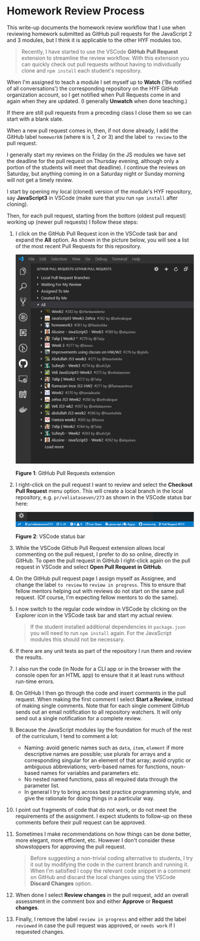 # Homework Review Process

This write-up documents the homework review workflow that I use when reviewing homework submitted as GitHub pull requests for the JavaScript 2 and 3 modules, but I think it is applicable to the other HYF modules too.

> Recently, I have started to use the VSCode **GitHub Pull Request** extension to streamline the review workflow. With this extension you can quickly check out pull requests without having to individually clone and `npm install` each student's repository.

When I'm assigned to teach a module I set myself up to **Watch** ('Be notified of all conversations') the corresponding repository on the HYF GitHub organization account, so I get notified when Pull Requests come in and again when they are updated. (I generally **Unwatch** when done teaching.)

If there are still pull requests from a preceding class I close them so we can start with a blank slate.

When a new pull request comes in, then, if not done already, I add the GitHub label `homeworkN` (where `N` is 1, 2 or 3) and the label `to review` to the pull request.

I generally start my reviews on the Friday (in the JS modules we have set the deadline for the pull request on Thursday evening, although only a portion of the students will meet that deadline). I continue the reviews on Saturday, but anything coming in on a Saturday night or Sunday morning will not get a timely review.

I start by opening my local (cloned) version of the module's HYF repository, say **JavaScript3** in VSCode (make sure that you run `npm install` after cloning).

Then, for each pull request, starting from the bottom (oldest pull request) working up (newer pull requests) I follow these steps:

1. I click on the GitHub Pull Request icon in the VSCode task bar and expand the **All** option. As shown in the picture below, you will see a list of the most recent Pull Requests for this repository.

   ![all-Prs](assets/all-PRs.png)

   **Figure 1**: GitHub Pull Requests extension

2. I right-click on the pull request I want to review and select the **Checkout Pull Request** menu option. This will create a local branch in the local repository, e.g. `pr/veliataseven/273` as shown in the VSCode status bar here:

   ![vscode-status-bar](assets/vscode-status-bar.png)

   **Figure 2**: VSCode status bar

3. While the VSCode Github Pull Request extension allows local commenting on the pull request, I prefer to do so online, directly in GitHub. To open the pull request in GitHub I right-click again on the pull request in VSCode and select **Open Pull Request in GitHub**.

4. On the GitHub pull request page I assign myself as Assignee, and change the label `to review` to `review in progress`. This to ensure that fellow mentors helping out with reviews do not start on the same pull request. (Of course, I'm expecting fellow mentors to do the same).

5. I now switch to the regular code window in VSCode by clicking on the Explorer icon in the VSCode task bar and start my actual review.

   > If the student installed additional dependencies in `package.json` you will need to run `npm install` again. For the JavaScript modules this should not be necessary.

6. If there are any unit tests as part of the repository I run them and review the results.

7. I also run the code (in Node for a CLI app or in the browser with the console open for an HTML app) to ensure that it at least runs without run-time errors.

8. On GitHub I then go through the code and insert comments in the pull request. When making the first comment I select **Start a Review**, instead of making single comments. Note that for each single comment GitHub sends out an email notification to all repository watchers. It will only send out a single notification for a complete review.

9. Because the JavaScript modules lay the foundation for much of the rest of the curriculum, I tend to comment a lot:

   - Naming: avoid generic names such as `data`, `item`, `element` if more descriptive names are possible; use plurals for arrays and a corresponding singular for an element of that array; avoid cryptic or ambiguous abbreviations; verb-based names for functions, noun-based names for variables and parameters etc.
   - No nested named functions, pass all required data through the parameter list.
   - In general I try to bring across best practice programming style, and give the rationale for doing things in a particular way.

10. I point out fragments of code that do not work, or do not meet the requirements of the assignment. I expect students to follow-up on these comments before their pull request can be approved.

11. Sometimes I make recommendations on how things can be done better, more elegant, more efficient, etc. However I don't consider these showstoppers for approving the pull request.

    > Before suggesting a non-trivial coding alternative to students, I try it out by modifying the code in the current branch and running it. When I'm satisfied I copy the relevant code snippet in a comment on GitHub and discard the local changes using the VSCode **Discard Changes** option.

12. When done I select **Review changes** in the pull request, add an overall assessment in the comment box and either **Approve** or **Request changes**.

13. Finally, I remove the label `review in progress` and either add the label `reviewed` in case the pull request was approved, or `needs work` if I requested changes.
